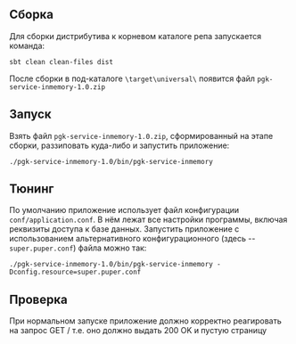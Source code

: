 Сборка
------
Для сборки дистрибутива к корневом каталоге репа запускается команда:
```batch
sbt clean clean-files dist
```
После сборки в под-каталоге `\target\universal\` появится файл `pgk-service-inmemory-1.0.zip` 

Запуск
------
Взять файл `pgk-service-inmemory-1.0.zip`, сформированный на этапе сборки, раззиповать куда-либо и запустить приложение:
```batch
./pgk-service-inmemory-1.0/bin/pgk-service-inmemory
```

Тюнинг
------
По умолчанию приложение использует файл конфигурации `conf/application.conf`. В нём лежат все настройки программы, включая реквизиты доступа к базе данных.
Запустить приложение с использованием альтернативного конфигурационного (здесь -- `super.puper.conf`) файла можно так:
```batch
./pgk-service-inmemory-1.0/bin/pgk-service-inmemory -Dconfig.resource=super.puper.conf
```

Проверка
--------
При нормальном запуске приложение должно корректно реагировать на запрос GET /
т.е. оно должно выдать 200 OK и пустую страницу

